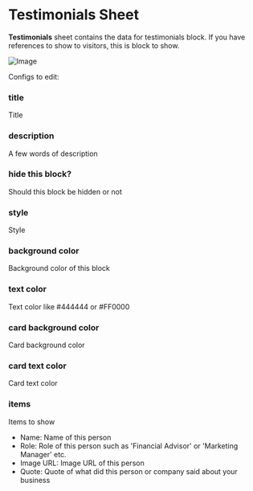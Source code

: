 # Testimonials Sheet

<b>Testimonials</b> sheet contains the data for testimonials block. If you have references to show to visitors, this is block to show. 

![Image](https://sheetly.s3.amazonaws.com/docs/testimonials.png)

Configs to edit:

### title

Title

### description

A few words of description

### hide this block?

Should this block be hidden or not

### style

Style

### background color

Background color of this block

### text color

Text color like #444444 or #FF0000

### card background color

Card background color

### card text color

Card text color

### items

Items to show

- Name: Name of this person
- Role: Role of this person such as 'Financial Advisor' or 'Marketing Manager' etc.
- Image URL: Image URL of this person
- Quote: Quote of what did this person or company said about your business
